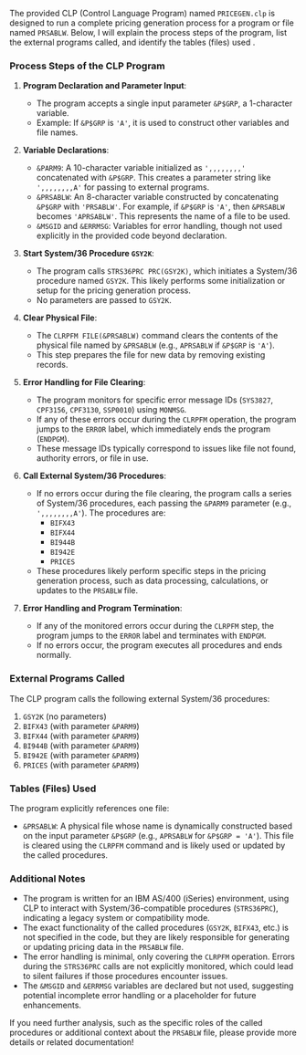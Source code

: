 The provided CLP (Control Language Program) named `PRICEGEN.clp` is designed to run a complete pricing generation process for a program or file named `PRSABLW`. Below, I will explain the process steps of the program, list the external programs called, and identify the tables (files) used .

### Process Steps of the CLP Program

1. **Program Declaration and Parameter Input**:
   - The program accepts a single input parameter `&P$GRP`, a 1-character variable.
   - Example: If `&P$GRP` is `'A'`, it is used to construct other variables and file names.

2. **Variable Declarations**:
   - `&PARM9`: A 10-character variable initialized as `',,,,,,,,'` concatenated with `&P$GRP`. This creates a parameter string like `',,,,,,,,A'` for passing to external programs.
   - `&PRSABLW`: An 8-character variable constructed by concatenating `&P$GRP` with `'PRSABLW'`. For example, if `&P$GRP` is `'A'`, then `&PRSABLW` becomes `'APRSABLW'`. This represents the name of a file to be used.
   - `&MSGID` and `&ERRMSG`: Variables for error handling, though not used explicitly in the provided code beyond declaration.

3. **Start System/36 Procedure `GSY2K`**:
   - The program calls `STRS36PRC PRC(GSY2K)`, which initiates a System/36 procedure named `GSY2K`. This likely performs some initialization or setup for the pricing generation process.
   - No parameters are passed to `GSY2K`.

4. **Clear Physical File**:
   - The `CLRPFM FILE(&PRSABLW)` command clears the contents of the physical file named by `&PRSABLW` (e.g., `APRSABLW` if `&P$GRP` is `'A'`).
   - This step prepares the file for new data by removing existing records.

5. **Error Handling for File Clearing**:
   - The program monitors for specific error message IDs (`SYS3827`, `CPF3156`, `CPF3130`, `SSP0010`) using `MONMSG`.
   - If any of these errors occur during the `CLRPFM` operation, the program jumps to the `ERROR` label, which immediately ends the program (`ENDPGM`).
   - These message IDs typically correspond to issues like file not found, authority errors, or file in use.

6. **Call External System/36 Procedures**:
   - If no errors occur during the file clearing, the program calls a series of System/36 procedures, each passing the `&PARM9` parameter (e.g., `',,,,,,,,A'`). The procedures are:
     - `BIFX43`
     - `BIFX44`
     - `BI944B`
     - `BI942E`
     - `PRICES`
   - These procedures likely perform specific steps in the pricing generation process, such as data processing, calculations, or updates to the `PRSABLW` file.

7. **Error Handling and Program Termination**:
   - If any of the monitored errors occur during the `CLRPFM` step, the program jumps to the `ERROR` label and terminates with `ENDPGM`.
   - If no errors occur, the program executes all procedures and ends normally.

### External Programs Called

The CLP program calls the following external System/36 procedures:
1. `GSY2K` (no parameters)
2. `BIFX43` (with parameter `&PARM9`)
3. `BIFX44` (with parameter `&PARM9`)
4. `BI944B` (with parameter `&PARM9`)
5. `BI942E` (with parameter `&PARM9`)
6. `PRICES` (with parameter `&PARM9`)

### Tables (Files) Used

The program explicitly references one file:
- `&PRSABLW`: A physical file whose name is dynamically constructed based on the input parameter `&P$GRP` (e.g., `APRSABLW` for `&P$GRP = 'A'`). This file is cleared using the `CLRPFM` command and is likely used or updated by the called procedures.

### Additional Notes
- The program is written for an IBM AS/400 (iSeries) environment, using CLP to interact with System/36-compatible procedures (`STRS36PRC`), indicating a legacy system or compatibility mode.
- The exact functionality of the called procedures (`GSY2K`, `BIFX43`, etc.) is not specified in the code, but they are likely responsible for generating or updating pricing data in the `PRSABLW` file.
- The error handling is minimal, only covering the `CLRPFM` operation. Errors during the `STRS36PRC` calls are not explicitly monitored, which could lead to silent failures if those procedures encounter issues.
- The `&MSGID` and `&ERRMSG` variables are declared but not used, suggesting potential incomplete error handling or a placeholder for future enhancements.

If you need further analysis, such as the specific roles of the called procedures or additional context about the `PRSABLW` file, please provide more details or related documentation!